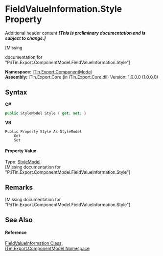 # FieldValueInformation.Style Property 
Additional header content _**\[This is preliminary documentation and is subject to change.\]**_

\[Missing <summary> documentation for "P:iTin.Export.ComponentModel.FieldValueInformation.Style"\]

**Namespace:**&nbsp;<a href="55171ca4-890c-0ab2-e812-efe82bc0b686">iTin.Export.ComponentModel</a><br />**Assembly:**&nbsp;iTin.Export.Core (in iTin.Export.Core.dll) Version: 1.0.0.0 (1.0.0.0)

## Syntax

**C#**<br />
``` C#
public StyleModel Style { get; set; }
```

**VB**<br />
``` VB
Public Property Style As StyleModel
	Get
	Set
```


#### Property Value
Type: <a href="baeb266c-8597-5b32-68a5-12c1b3e5d907">StyleModel</a><br />\[Missing <value> documentation for "P:iTin.Export.ComponentModel.FieldValueInformation.Style"\]

## Remarks
\[Missing <remarks> documentation for "P:iTin.Export.ComponentModel.FieldValueInformation.Style"\]

## See Also


#### Reference
<a href="7dc51c75-6975-e7a8-9eee-1a99a85073f3">FieldValueInformation Class</a><br /><a href="55171ca4-890c-0ab2-e812-efe82bc0b686">iTin.Export.ComponentModel Namespace</a><br />